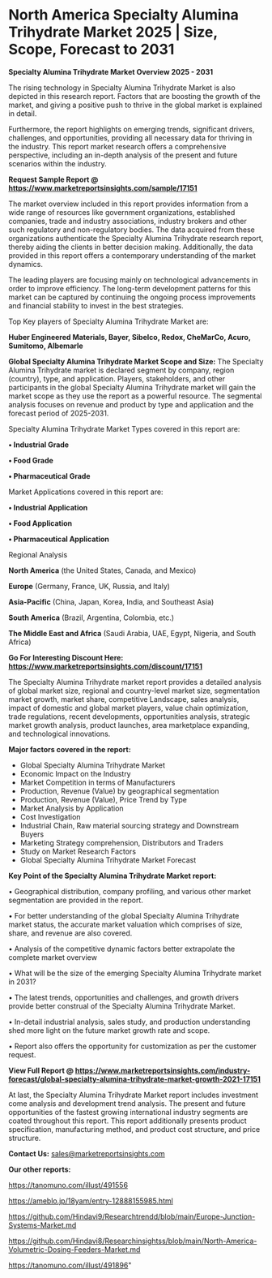 # North America Specialty Alumina Trihydrate Market 2025 | Size, Scope, Forecast to 2031

<Strong> Specialty Alumina Trihydrate Market Overview 2025 - 2031</strong>

The rising technology in Specialty Alumina Trihydrate Market is also depicted in this research report. Factors that are boosting the growth of the market, and giving a positive push to thrive in the global market is explained in detail.

Furthermore, the report highlights on emerging trends, significant drivers, challenges, and opportunities, providing all necessary data for thriving in the industry. This report market research offers a comprehensive perspective, including an in-depth analysis of the present and future scenarios within the industry.

<strong>Request Sample Report @ <a href=https://www.marketreportsinsights.com/sample/17151>https://www.marketreportsinsights.com/sample/17151</a></strong>

The market overview included in this report provides information from a wide range of resources like government organizations, established companies, trade and industry associations, industry brokers and other such regulatory and non-regulatory bodies. The data acquired from these organizations authenticate the Specialty Alumina Trihydrate research report, thereby aiding the clients in better decision making. Additionally, the data provided in this report offers a contemporary understanding of the market dynamics.

The leading players are focusing mainly on technological advancements in order to improve efficiency. The long-term development patterns for this market can be captured by continuing the ongoing process improvements and financial stability to invest in the best strategies.

Top Key players of Specialty Alumina Trihydrate Market are:

<strong>Huber Engineered Materials, Bayer, Sibelco, Redox, CheMarCo, Acuro, Sumitomo, Albemarle</strong>

<strong><b>Global Specialty Alumina Trihydrate Market Scope and Size:</b></strong>
The Specialty Alumina Trihydrate market is declared segment by company, region (country), type, and application. Players, stakeholders, and other participants in the global Specialty Alumina Trihydrate market will gain the market scope as they use the report as a powerful resource. The segmental analysis focuses on revenue and product by type and application and the forecast period of 2025-2031.

Specialty Alumina Trihydrate Market Types covered in this report are:

<strong>• Industrial Grade

• Food Grade

• Pharmaceutical Grade</strong>

Market Applications covered in this report are:

<strong>• Industrial Application

• Food Application

• Pharmaceutical Application</strong> 

Regional Analysis

<strong>North America</strong> (the United States, Canada, and Mexico)

<strong>Europe</strong> (Germany, France, UK, Russia, and Italy)

<strong>Asia-Pacific</strong> (China, Japan, Korea, India, and Southeast Asia)

<strong>South America</strong> (Brazil, Argentina, Colombia, etc.)

<strong>The Middle East and Africa</strong> (Saudi Arabia, UAE, Egypt, Nigeria, and South Africa)

<strong>Go For Interesting Discount Here: <a href=https://www.marketreportsinsights.com/discount/17151>https://www.marketreportsinsights.com/discount/17151</a></strong>

The Specialty Alumina Trihydrate market report provides a detailed analysis of global market size, regional and country-level market size, segmentation market growth, market share, competitive Landscape, sales analysis, impact of domestic and global market players, value chain optimization, trade regulations, recent developments, opportunities analysis, strategic market growth analysis, product launches, area marketplace expanding, and technological innovations.

<strong><b>Major factors covered in the report:</b></strong>
<ul>
  <li>Global Specialty Alumina Trihydrate Market </li>
  <li>Economic Impact on the Industry</li>
  <li>Market Competition in terms of Manufacturers</li>
  <li>Production, Revenue (Value) by geographical segmentation</li>
  <li>Production, Revenue (Value), Price Trend by Type</li>
  <li>Market Analysis by Application</li>
  <li>Cost Investigation</li>
  <li>Industrial Chain, Raw material sourcing strategy and Downstream Buyers</li>
  <li>Marketing Strategy comprehension, Distributors and Traders</li>
  <li>Study on Market Research Factors</li>
  <li>Global Specialty Alumina Trihydrate Market Forecast</li>
</ul>

<strong><b>Key Point of the Specialty Alumina Trihydrate Market report:</b></strong>

• Geographical distribution, company profiling, and various other market segmentation are provided in the report.

• For better understanding of the global Specialty Alumina Trihydrate market status, the accurate market valuation which comprises of size, share, and revenue are also covered.

• Analysis of the competitive dynamic factors better extrapolate the complete market overview

• What will be the size of the emerging Specialty Alumina Trihydrate market in 2031?

• The latest trends, opportunities and challenges, and growth drivers provide better construal of the Specialty Alumina Trihydrate Market.

• In-detail industrial analysis, sales study, and production understanding shed more light on the future market growth rate and scope.

• Report also offers the opportunity for customization as per the customer request.

<strong><b>View Full Report @ <a href=https://www.marketreportsinsights.com/industry-forecast/global-specialty-alumina-trihydrate-market-growth-2021-17151>https://www.marketreportsinsights.com/industry-forecast/global-specialty-alumina-trihydrate-market-growth-2021-17151</a></b></strong>


At last, the Specialty Alumina Trihydrate Market report includes investment come analysis and development trend analysis. The present and future opportunities of the fastest growing international industry segments are coated throughout this report. This report additionally presents product specification, manufacturing method, and product cost structure, and price structure.

<strong>Contact Us:</strong>
sales@marketreportsinsights.com

<strong>Our other reports:</strong>

<a href=https://tanomuno.com/illust/491556>https://tanomuno.com/illust/491556</a>

<a href=https://ameblo.jp/18yam/entry-12888155985.html>https://ameblo.jp/18yam/entry-12888155985.html</a>

<a href=https://github.com/Hindavi9/Researchtrendd/blob/main/Europe-Junction-Systems-Market.md>https://github.com/Hindavi9/Researchtrendd/blob/main/Europe-Junction-Systems-Market.md</a>

<a href=https://github.com/Hindavi8/Researchinsightss/blob/main/North-America-Volumetric-Dosing-Feeders-Market.md>https://github.com/Hindavi8/Researchinsightss/blob/main/North-America-Volumetric-Dosing-Feeders-Market.md</a>

<a href=https://tanomuno.com/illust/491896>https://tanomuno.com/illust/491896</a>"

